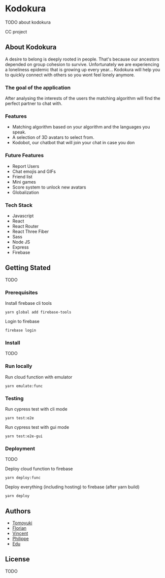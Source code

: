 # Kodokura

TODO about kodokura

CC project

## About Kodokura

A desire to belong is deeply rooted in people. That's because our ancestors depended on group cohesion to survive. 
Unfortunately we are experiencing a loneliness epidemic that is growing up every year…
Kodokura will help you to quickly connect with others 
so you wont feel lonely anymore.

### The goal of the application

After analysing the interests of the users the matching algorithm will find the perfect partner to chat with.

### Features

* Matching algorithm based on your algorithm and the languages you speak.
* A selection of 3D avatars to select from.
* Kodobot, our chatbot that will join your chat in case you don

### Future Features

* Report Users
* Chat emojis and GIFs
* Friend list
* Mini games
* Score system to unlock new avatars
* Globalization


### Tech Stack

* Javascript 
* React 
* React Router
* React Three Fiber
* Sass
* Node JS
* Express
* Firebase

## Getting Stated

TODO

### Prerequisites

Install firebase cli tools

```
yarn global add firebase-tools
```

Login to firebase

```
firebase login
```

### Install

TODO

### Run locally

Run cloud function with emulator

```
yarn emulate:func
```

### Testing

Run cypress test with cli mode

```
yarn test:e2e
```

Run cypress test with gui mode

```
yarn test:e2e-gui
```

### Deployment

TODO

Deploy cloud function to firebase

```
yarn deploy:func
```

Deploy everything (including hosting) to firebase (after yarn build)

```
yarn deploy
```

## Authors

* [Tomoyuki](https://github.com/bakisunsan)
* [Florian](https://github.com/Ryukyo)
* [Vincent](https://github.com/TwenLeMammouth)
* [Philippe](https://github.com/pw-yuu)
* [Edu](https://github.com/eduru)


## License

TODO
